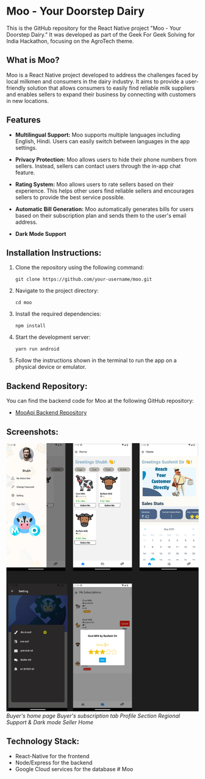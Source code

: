 # Moo - Your Doorstep Dairy

This is the GitHub repository for the React Native project "Moo - Your Doorstep Dairy." It was developed as part of the Geek For Geek Solving for India Hackathon, focusing on the AgroTech theme.

## What is Moo?

Moo is a React Native project developed to address the challenges faced by local milkmen and consumers in the dairy industry. It aims to provide a user-friendly solution that allows consumers to easily find reliable milk suppliers and enables sellers to expand their business by connecting with customers in new locations.

## Features

- **Multilingual Support:** Moo supports multiple languages including English, Hindi. Users can easily switch between languages in the app settings.

- **Privacy Protection:** Moo allows users to hide their phone numbers from sellers. Instead, sellers can contact users through the in-app chat feature.

- **Rating System:** Moo allows users to rate sellers based on their experience. This helps other users find reliable sellers and encourages sellers to provide the best service possible.

- **Automatic Bill Generation:** Moo automatically generates bills for users based on their subscription plan and sends them to the user's email address.
- **Dark Mode Support**

## Installation Instructions:

1. Clone the repository using the following command:

   ```
   git clone https://github.com/your-username/moo.git
   ```

2. Navigate to the project directory:

   ```
   cd moo
   ```

3. Install the required dependencies:

   ```
   npm install
   ```

4. Start the development server:

   ```
   yarn run android
   ```

5. Follow the instructions shown in the terminal to run the app on a physical device or emulator.

## Backend Repository:

You can find the backend code for Moo at the following GitHub repository:

- [MooApi Backend Repository](https://github.com/tr1ten/MooApi)

## Screenshots:

![Screenshot 1](screenshots/ScreenshotDemo.png)
_Buyer's home page_
_Buyer's subscription tab_
_Profile Section_
_Regional Support & Dark mode_
_Seller Home_

## Technology Stack:

- React-Native for the frontend
- Node/Express for the backend
- Google Cloud services for the database
  #   M o o 
   
   
